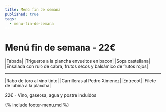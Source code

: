 ```yaml
---
title: Menú fin de semana
published: true
tags:
  - menu-fin-de-semana
---
```


# Menú fin de semana - 22€

|Fabada|
|Trigueros a la plancha envueltos en bacon|
|Sopa castellana|
|Ensalada con rulo de cabra, frutos secos y balsámico de frutos rojos|

------

|Rabo de toro al vino tinto|
|Carrilleras al Pedro Ximenez|
|Entrecot|
|Filete de lubina a la plancha|

22€ - Vino, gaseosa, agua y postre incluidos

{% include footer-menu.md %}

